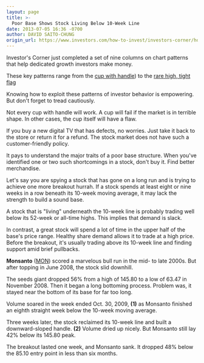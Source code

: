 ```yaml
---
layout: page
title: >-
  Poor Base Shows Stock Living Below 10-Week Line
date: 2013-07-05 16:36 -0700
author: DAVID SAITO-CHUNG
origin_url: https://www.investors.com/how-to-invest/investors-corner/how-to-use-stock-charts/
---
```


Investor's Corner just completed a set of nine columns on chart patterns that help dedicated growth investors make money.

These key patterns range from the [cup with handle](http://education.investors.com/investors-corner/660966-psychology-behind-cup-with-handle-base.htm)) to the [rare high, tight flag](http://education.investors.com/investors-corner/662056-uncommon-pattern-can-produce-solid-gains.htm)

Knowing how to exploit these patterns of investor behavior is empowering. But don't forget to tread cautiously.

Not every cup with handle will work. A cup will fail if the market is in terrible shape. In other cases, the cup itself will have a flaw.

If you buy a new digital TV that has defects, no worries. Just take it back to the store or return it for a refund. The stock market does not have such a customer-friendly policy.

It pays to understand the major traits of a poor base structure. When you've identified one or two such shortcomings in a stock, don't buy it. Find better merchandise.

Let's say you are spying a stock that has gone on a long run and is trying to achieve one more breakout hurrah. If a stock spends at least eight or nine weeks in a row beneath its 10-week moving average, it may lack the strength to build a sound base.

A stock that is "living" underneath the 10-week line is probably trading well below its 52-week or all-time highs. This implies that demand is slack.

In contrast, a great stock will spend a lot of time in the upper half of the base's price range. Healthy share demand allows it to trade at a high price. Before the breakout, it's usually trading above its 10-week line and finding support amid brief pullbacks.

**Monsanto** ([MON](https://research.investors.com/quote.aspx?symbol=MON)) scored a marvelous bull run in the mid- to late 2000s. But after topping in June 2008, the stock slid downhill.

The seeds giant dropped 56% from a high of 145.80 to a low of 63.47 in November 2008. Then it began a long bottoming process. Problem was, it stayed near the bottom of its base for far too long.

Volume soared in the week ended Oct. 30, 2009, **(1)** as Monsanto finished an eighth straight week below the 10-week moving average.

Three weeks later, the stock reclaimed its 10-week line and built a downward-sloped handle. **(2)** Volume dried up nicely. But Monsanto still lay 42% below its 145.80 peak.

The breakout lasted one week, and Monsanto sank. It dropped 48% below the 85.10 entry point in less than six months.

